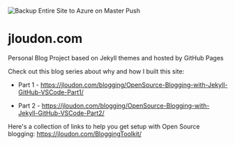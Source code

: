 ![Backup Entire Site to Azure on Master Push](https://github.com/jesseloudon/jesseloudon.github.io/workflows/Backup%20Entire%20Site%20to%20Azure%20on%20Master%20Push/badge.svg)

# jloudon.com
Personal Blog Project based on Jekyll themes and hosted by GitHub Pages

Check out this blog series about why and how I built this site:

* Part 1 - https://jloudon.com/blogging/OpenSource-Blogging-with-Jekyll-GitHub-VSCode-Part1/

* Part 2 - https://jloudon.com/blogging/OpenSource-Blogging-with-Jekyll-GitHub-VSCode-Part2/

Here's a collection of links to help you get setup with Open Source blogging: 
https://jloudon.com/BloggingToolkit/
